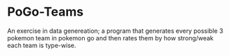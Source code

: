 # PoGo-Teams
An exercise in data genereation; a program that generates every possible 3 pokemon team in pokemon go and then rates them by how strong/weak each team is type-wise.
